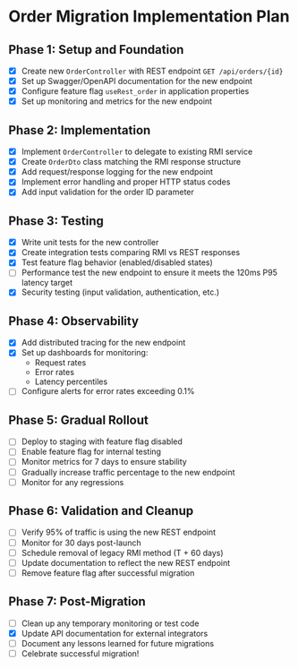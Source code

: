 # Order Migration Implementation Plan

## Phase 1: Setup and Foundation
- [x] Create new `OrderController` with REST endpoint `GET /api/orders/{id}`
- [x] Set up Swagger/OpenAPI documentation for the new endpoint
- [x] Configure feature flag `useRest_order` in application properties
- [x] Set up monitoring and metrics for the new endpoint

## Phase 2: Implementation
- [x] Implement `OrderController` to delegate to existing RMI service
- [x] Create `OrderDto` class matching the RMI response structure
- [x] Add request/response logging for the new endpoint
- [x] Implement error handling and proper HTTP status codes
- [x] Add input validation for the order ID parameter

## Phase 3: Testing
- [x] Write unit tests for the new controller
- [x] Create integration tests comparing RMI vs REST responses
- [x] Test feature flag behavior (enabled/disabled states)
- [ ] Performance test the new endpoint to ensure it meets the 120ms P95 latency target
- [x] Security testing (input validation, authentication, etc.)

## Phase 4: Observability
- [x] Add distributed tracing for the new endpoint
- [x] Set up dashboards for monitoring:
  - Request rates
  - Error rates
  - Latency percentiles
- [ ] Configure alerts for error rates exceeding 0.1%

## Phase 5: Gradual Rollout
- [ ] Deploy to staging with feature flag disabled
- [ ] Enable feature flag for internal testing
- [ ] Monitor metrics for 7 days to ensure stability
- [ ] Gradually increase traffic percentage to the new endpoint
- [ ] Monitor for any regressions

## Phase 6: Validation and Cleanup
- [ ] Verify 95% of traffic is using the new REST endpoint
- [ ] Monitor for 30 days post-launch
- [ ] Schedule removal of legacy RMI method (T + 60 days)
- [ ] Update documentation to reflect the new REST endpoint
- [ ] Remove feature flag after successful migration

## Phase 7: Post-Migration
- [ ] Clean up any temporary monitoring or test code
- [x] Update API documentation for external integrators
- [ ] Document any lessons learned for future migrations
- [ ] Celebrate successful migration!
